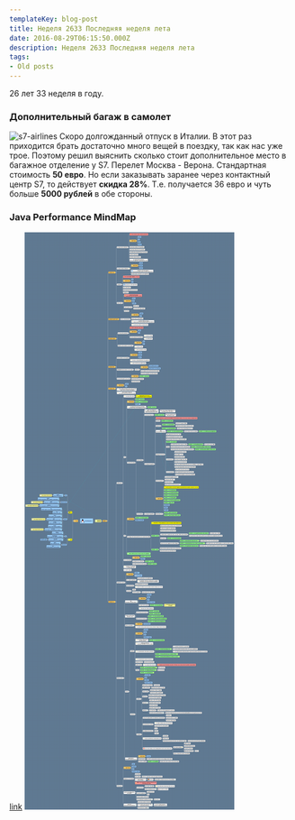 ```yaml
---
templateKey: blog-post
title: Неделя 2633 Последняя неделя лета
date: 2016-08-29T06:15:50.000Z
description: Неделя 2633 Последняя неделя лета
tags:
- Old posts
---
```


26 лет 33 неделя в году.

### Дополнительный багаж в самолет

![s7-airlines](/img/477465c1-8f7b-4128-b7ec-2e8ab0dc0672.jpg) Скоро долгожданный отпуск в Италии. В этот раз приходится брать достаточно много вещей в поездку, так как нас уже трое. Поэтому решил выяснить сколько стоит дополнительное место в багажное отделение у S7. Перелет Москва - Верона. Стандартная стоимость **50 евро**. Но если заказывать заранее через контактный центр S7, то действует **скидка 28%**. Т.е. получается 36 евро и чуть больше **5000 рублей** в обе стороны.

### Java Performance MindMap

[link](/img/https://github.com/raydac/Java-performance-mind-map) [![](https://github.com/raydac/Java-performance-mind-map/raw/master/JavaPerformanceOptimization.png)](5f33462a-4eb7-4b6b-84a5-bd4a13837abd.png)
